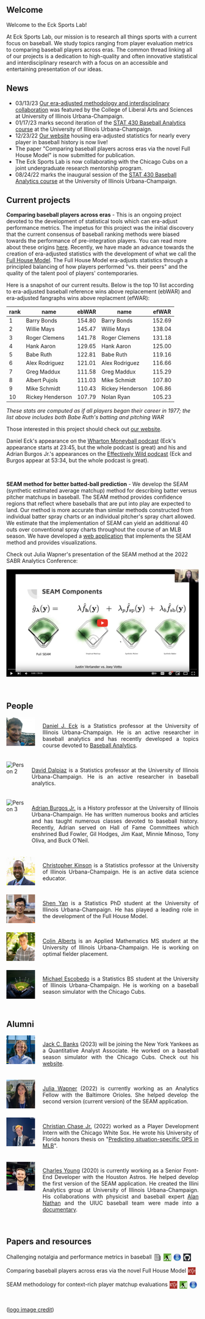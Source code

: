 ## Welcome 

Welcome to the Eck Sports Lab! 

At Eck Sports Lab, our mission is to research all things sports with a current focus on baseball. We study topics ranging from player evaluation metrics to comparing baseball players across eras. The common thread linking all of our projects is a dedication to high-quality and often innovative statistical and interdisciplinary research with a focus on an accessible and entertaining presentation of our ideas. 


## News 

 - 03/13/23 [Our era-adjusted methodology and interdisciplinary collaboration](https://stat.illinois.edu/news/2023-03-13/statistics-and-story-baseballs-two-languages) was featured by the College of Liberal Arts and Sciences at University of Illinois Urbana-Champaign.
 - 01/17/23 marks second iteration of the [STAT 430 Baseball Analytics course](https://stat.illinois.edu/news/2022-12-19/new-statistics-course-takes-swing-baseball-analytics) at the University of Illinois Urbana-Champaign.
 - 12/23/22 [Our website](https://eckeraadjustment.web.illinois.edu/#rankings) housing era-adjusted statistics for nearly every player in baseball history is now live!
 - The paper "Comparing baseball players across eras via the novel Full House Model" is now submitted for publication.
 - The Eck Sports Lab is now collaborating with the Chicago Cubs on a joint undergraduate research mentorship program.
 - 08/24/22 marks the inaugural session of the [STAT 430 Baseball Analytics course](https://stat.illinois.edu/news/2022-12-19/new-statistics-course-takes-swing-baseball-analytics) at the University of Illinois Urbana-Champaign.

## Current projects 

**Comparing baseball players across eras** - This is an ongoing project devoted to the development of statistical tools which can era-adjust performance metrics. The impetus for this project was the initial discovery that the current consensus of baseball ranking methods were biased towards the performance of pre-integration players. You can read more about these origins [here](https://deck13.shinyapps.io/challenging_baseball_nostalgia/?_ga=2.63424943.1066016428.1662040173-852280612.1656705949). Recently, we have made an advance towards the creation of era-adjusted statistics with the development of what we call the [Full House Model](https://arxiv.org/abs/2207.11332). The Full House Model era-adjusts statistics through a principled balancing of how players performed "vs. their peers" and the quality of the talent pool of players' contemporaries.

Here is a snapshot of our current results. Below is the top 10 list according to era-adjusted baseball reference wins above replacement (ebWAR) and era-adjusted fangraphs wins above replacment (efWAR):

rank | name | ebWAR | name | efWAR
| -- | ------- | ---- | ------ | ---- |
1  | Barry Bonds      | 154.80 | Barry Bonds      | 152.69
2  | Willie Mays      | 145.47 | Willie Mays      | 138.04
3  | Roger Clemens    | 141.78 | Roger Clemens    | 131.18
4  | Hank Aaron       | 129.65 | Hank Aaron       | 125.00
5  | Babe Ruth        | 122.81 | Babe Ruth        | 119.16
6  | Alex Rodriguez   | 121.01 | Alex Rodriguez   | 116.66
7  | Greg Maddux      | 111.58 | Greg Maddux      | 115.29
8  | Albert Pujols    | 111.03 | Mike Schmidt     | 107.80
9  | Mike Schmidt     | 110.43 | Rickey Henderson | 106.86
10 | Rickey Henderson | 107.79 | Nolan Ryan       | 105.23

*These stats are computed as if all players began their career in 1977; the list above includes both Babe Ruth's batting and pitching WAR*

Those interested in this project should check out [our website](https://eckeraadjustment.web.illinois.edu/#rankings). 

Daniel Eck's appearance on the [Wharton Moneyball podcast](https://embed.acast.com/$/5b69f70c0a0eca0c20692176/11123-cfb-nfl-covid-mlb-eck-thompson) (Eck's appearance starts at 23:45, but the whole podcast is great) and his and Adrian Burgos Jr.'s appearances on the [Effectively Wild podcast](https://podcasts.apple.com/us/podcast/effectively-wild-episode-1954-los-got-physical/id545919715?i=1000593873446) (Eck and Burgos appear at 53:34, but the whole podcast is great).

<br>


**SEAM method for better batted-ball prediction** - We develop the SEAM (synthetic estimated average matchup) method for describing batter versus pitcher matchups in baseball. The SEAM method provides confidence regions that reflect where baseballs that are put into play are expected to land. Our method is more accurate than similar methods constructed from individual batter spray charts or an individual pitcher's spray chart allowed. We estimate that the implementation of SEAM can yield an additional 40 outs over conventional spray charts throughout the course of an MLB season. We have developed a [web application](https://seam.stat.illinois.edu/index.html) that implements the SEAM method and provides visualizations. 

Check out Julia Wapner's presentation of the SEAM method at the 2022 SABR Analytics Conference:

[![](images/SEAMtalk.png)](https://www.youtube.com/watch?v=I4k79lF7O1s&ab_channel=SABRvideos)

<br>

## People 

<div style="display: flex; flex-direction: column;">

<div style="display: flex; margin-bottom: 20px;">
    <img src="images/dje13.png" alt="Person 1" style="width:75px;height:75px; margin-right: 20px;">
    <p style="text-align: justify;"><a href = "https://publish.illinois.edu/danieleck/">Daniel J. Eck</a> is a Statistics professor at the University of Illinois Urbana-Champaign. He is an active researcher in baseball analytics and has recently developed a topics course devoted to <a href = "https://stat.illinois.edu/news/2022-12-19/new-statistics-course-takes-swing-baseball-analytics">Baseball Analytics</a>.</p>
</div>
 
<div style="display: flex; margin-bottom: 20px;">
    <img src="https://stat.illinois.edu/sites/default/files/styles/directory_profile/public/profile-photo/IMG_9137.png.jpg?itok=Exi33hhi" alt="Person 2" style="width:75px;height:75px; margin-right: 20px;">
    <p style="text-align: justify;"><a href = "https://daviddalpiaz.org/">David Dalpiaz</a> is a Statistics professor at the University of Illinois Urbana-Champaign. He is an active researcher in baseball analytics.</p>
</div>
 
<div style="display: flex; margin-bottom: 20px;">
    <img src="https://history.illinois.edu/sites/default/files/styles/directory_profile/public/profile-photos/burgosjr.png.jpg?itok=_i1SiQt0" alt="Person 3" style="width:75px;height:75px; margin-right: 20px;">
    <p style="text-align: justify;"><a href = "https://history.illinois.edu/directory/profile/burgosjr">Adrian Burgos Jr.</a> is a History professor at the University of Illinois Urbana-Champaign.  He has written numerous books and articles and has taught numerous classes devoted to baseball history. Recently, Adrian served on Hall of Fame Committees which enshrined Bud Fowler, Gil Hodges, Jim Kaat, Minnie Minoso, Tony Oliva, and Buck O’Neil.</p>
</div> 

<div style="display: flex; margin-bottom: 20px;">
    <img src="images/chris_kinson.png" alt="Person 4" style="width:75px;height:75px; margin-right: 20px;">
    <p style="text-align: justify;"><a href = "https://chriskinson.com/">Christopher Kinson</a> is a Statistics professor at the University of Illinois Urbana-Champaign. He is an active data science educator.</p>
</div> 
 
<div style="display: flex; margin-bottom: 20px;">
    <img src="images/shenyan.jpg" alt="Person 5" style="width:75px;height:75px; margin-right: 20px;">
    <p style="text-align: justify;"><a href = "https://www.linkedin.com/in/shen-yan-87a09812b/">Shen Yan</a> is a Statistics PhD student at the University of Illinois Urbana-Champaign. He has played a leading role in the development of the Full House Model.</p>
</div> 
 
<div style="display: flex; margin-bottom: 20px;">
    <img src="images/colin_alberts.jpg" alt="Person 6" style="width:75px;height:75px; margin-right: 20px;">
    <p style="text-align: justify;"><a href = "https://www.linkedin.com/in/colin-alberts/">Colin Alberts</a> is an Applied Mathematics MS student at the University of Illinois Urbana-Champaign. He is working on optimal fielder placement.</p>
</div>
 
<div style="display: flex; margin-bottom: 20px;">
    <img src="images/fieldOdreams.png" alt="Person 7" style="width:75px;height:75px; margin-right: 20px;">
    <p style="text-align: justify;"><a href = "https://www.linkedin.com/in/michael-escobedo-76b452209/">Michael Escobedo</a> is a Statistics BS student at the University of Illinois Urbana-Champaign. He is working on a baseball season simulator with the Chicago Cubs.</p>
</div> 
 
</div>


## Alumni 

<div style="display: flex; flex-direction: column;">

<div style="display: flex; margin-bottom: 20px;">
    <img src="images/jack_banks.jpg" alt="Person 1" style="width:75px;height:75px; margin-right: 20px;">
    <p style="text-align: justify;"><a href = "https://www.linkedin.com/in/jack-banks2/">Jack C. Banks</a> (2023) will be joining the New York Yankees as a Quantitative Analyst Associate. He worked on a baseball season simulator with the Chicago Cubs. Check out his <a href = "http://jackbanks.web.illinois.edu/">website</a>.</p>
</div>
 
<div style="display: flex; margin-bottom: 20px;">
    <img src="images/julia_wapner.jpg" alt="Person 2" style="width:75px;height:75px; margin-right: 20px;">
    <p style="text-align: justify;"><a href = "https://www.linkedin.com/in/julia-wapner-72b418199/">Julia Wapner</a> (2022) is currently working as an Analytics Fellow with the Baltimore Orioles. She helped develop the second version (current version) of the SEAM application.</p>
</div> 
 
<div style="display: flex; margin-bottom: 20px;">
    <img src="images/christian_chase.jpg" alt="Person 3" style="width:75px;height:75px; margin-right: 20px;">
    <p style="text-align: justify;"><a href = "https://www.linkedin.com/in/christian-chase/">Christian Chase Jr.</a> (2022) worked as a Player Development Intern with the Chicago White Sox. He wrote his University of Florida honors thesis on "<a href = "https://ufdcimages.uflib.ufl.edu/AA/00/08/82/59/00001/Chase_Christian_Honors_Project.pdf">Predicting situation-specific OPS in MLB</a>".</p>
</div>  
 
<div style="display: flex; margin-bottom: 20px;">
    <img src="images/charles_young.jpg" alt="Person 4" style="width:75px;height:75px; margin-right: 20px;">
    <p style="text-align: justify;"><a href = "https://www.linkedin.com/in/charles-young-2aa709136/">Charles Young</a> (2020) is currently working as a Senior Front-End Developer with the Houston Astros. He helped develop the first version of the SEAM application. He created the Illini Analytics group at University of Illinois Urbana-Champaign. His collaborations with physicist and baseball expert <a href = "http://baseball.physics.illinois.edu/">Alan Nathan</a> and the UIUC baseball team were made into a <a href = "https://www.youtube.com/watch?v=mcHA385-6P0">documentary</a>.</p>
</div>   
 
</div> 


## Papers and resources 

Challenging notalgia and performance metrics in baseball [<img src="images/article.png" 
     width="20" 
     height="20"
     hspace="1"
     vspace="1"
     align = "center"
     />](https://www.tandfonline.com/doi/full/10.1080/09332480.2020.1726114) 
[<img src="images/FanGraphs.png" 
     width="20" 
     height="20"
     hspace="1"
     vspace="1"
     align = "center"
     />](https://community.fangraphs.com/challenging-war-and-other-statistics-as-era-adjustment-tools/) 
[<img src="images/R.png" 
     width="20" 
     height="20"
     hspace="1"
     vspace="1"
     align = "center"
     />](https://deck13.shinyapps.io/challenging_baseball_nostalgia/) 
[<img src="images/GitHub.png" 
     width="20" 
     height="20"
     hspace="1"
     vspace="1"
     align = "center"
     />](https://github.com/ecklab/challenging_nostalgia) 
     

Comparing baseball players across eras via the novel Full House Model [<img src="images/ArXiv.png" 
     width="20" 
     height="20"
     hspace="1"
     vspace="1"
     align = "center"
     />](https://arxiv.org/abs/2207.11332) 

SEAM methodology for context-rich player matchup evaluations [<img src="images/ArXiv.png" 
     width="20" 
     height="20"
     hspace="1"
     vspace="1"
     align = "center"
     />](https://arxiv.org/abs/2005.07742) 
[<img src="images/FanGraphs.png" 
     width="20" 
     height="20"
     hspace="1"
     vspace="1"
     align = "center"
     />](https://community.fangraphs.com/seam-methodology-for-player-matchup-evaluations/) 
[<img src="images/R.png" 
     width="20" 
     height="20"
     hspace="1"
     vspace="1"
     align = "center"
     />](https://seam.stat.illinois.edu/index.html) 

<br>

([logo image credit](https://tvline.com/2022/08/12/tv-ratings-field-of-dreams-game-mlb/))



